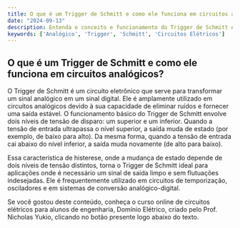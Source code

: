 ```yaml
---
title: O que é um Trigger de Schmitt e como ele funciona em circuitos analógicos?
date: "2024-09-13"
description: Entenda o conceito e funcionamento do Trigger de Schmitt em circuitos analógicos.
keywords: ['Analógico', 'Trigger', 'Schmitt', 'Circuitos Elétricos']
---
```


## O que é um Trigger de Schmitt e como ele funciona em circuitos analógicos?

O Trigger de Schmitt é um circuito eletrônico que serve para transformar um sinal analógico em um sinal digital. Ele é amplamente utilizado em circuitos analógicos devido à sua capacidade de eliminar ruídos e fornecer uma saída estável. O funcionamento básico do Trigger de Schmitt envolve dois níveis de tensão de disparo: um superior e um inferior. Quando a tensão de entrada ultrapassa o nível superior, a saída muda de estado (por exemplo, de baixo para alto). Da mesma forma, quando a tensão de entrada cai abaixo do nível inferior, a saída muda novamente (de alto para baixo).

Essa característica de histerese, onde a mudança de estado depende de dois níveis de tensão distintos, torna o Trigger de Schmitt ideal para aplicações onde é necessário um sinal de saída limpo e sem flutuações indesejadas. Ele é frequentemente utilizado em circuitos de temporização, osciladores e em sistemas de conversão analógico-digital.

Se você gostou deste conteúdo, conheça o curso online de circuitos elétricos para alunos de engenharia, Domínio Elétrico, criado pelo Prof. Nicholas Yukio, clicando no botão presente logo abaixo do texto.